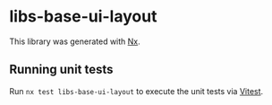 # libs-base-ui-layout

This library was generated with [Nx](https://nx.dev).

## Running unit tests

Run `nx test libs-base-ui-layout` to execute the unit tests via [Vitest](https://vitest.dev/).
